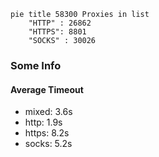 
```mermaid
pie title 58300 Proxies in list
    "HTTP" : 26862
    "HTTPS": 8801
    "SOCKS" : 30026
```

### Some Info
#### Average Timeout

- mixed: 3.6s
- http: 1.9s
- https: 8.2s
- socks: 5.2s